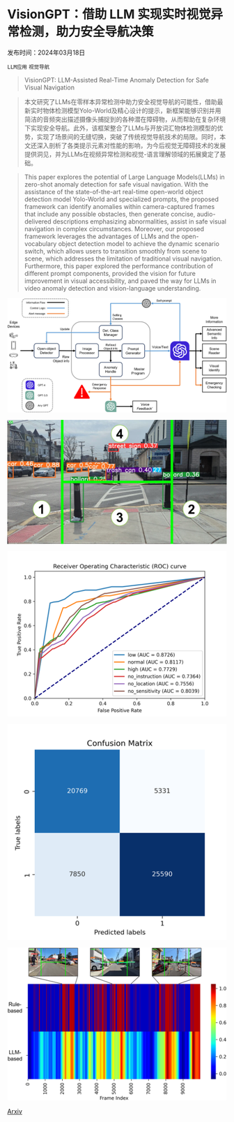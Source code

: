 # VisionGPT：借助 LLM 实现实时视觉异常检测，助力安全导航决策

发布时间：2024年03月18日

`LLM应用` `视觉导航`

> VisionGPT: LLM-Assisted Real-Time Anomaly Detection for Safe Visual Navigation

> 本文研究了LLMs在零样本异常检测中助力安全视觉导航的可能性，借助最新实时物体检测模型Yolo-World及精心设计的提示，新框架能够识别并用简洁的音频突出描述摄像头捕捉到的各种潜在障碍物，从而帮助在复杂环境下实现安全导航。此外，该框架整合了LLMs与开放词汇物体检测模型的优势，实现了场景间的无缝切换，突破了传统视觉导航技术的局限。同时，本文还深入剖析了各类提示元素对性能的影响，为今后视觉无障碍技术的发展提供洞见，并为LLMs在视频异常检测和视觉-语言理解领域的拓展奠定了基础。

> This paper explores the potential of Large Language Models(LLMs) in zero-shot anomaly detection for safe visual navigation. With the assistance of the state-of-the-art real-time open-world object detection model Yolo-World and specialized prompts, the proposed framework can identify anomalies within camera-captured frames that include any possible obstacles, then generate concise, audio-delivered descriptions emphasizing abnormalities, assist in safe visual navigation in complex circumstances. Moreover, our proposed framework leverages the advantages of LLMs and the open-vocabulary object detection model to achieve the dynamic scenario switch, which allows users to transition smoothly from scene to scene, which addresses the limitation of traditional visual navigation. Furthermore, this paper explored the performance contribution of different prompt components, provided the vision for future improvement in visual accessibility, and paved the way for LLMs in video anomaly detection and vision-language understanding.

![VisionGPT：借助 LLM 实现实时视觉异常检测，助力安全导航决策](../../../paper_images/2403.12415/frame.png)

![VisionGPT：借助 LLM 实现实时视觉异常检测，助力安全导航决策](../../../paper_images/2403.12415/H_2.jpg)

![VisionGPT：借助 LLM 实现实时视觉异常检测，助力安全导航决策](../../../paper_images/2403.12415/ROC_2.png)

![VisionGPT：借助 LLM 实现实时视觉异常检测，助力安全导航决策](../../../paper_images/2403.12415/confusion.png)

![VisionGPT：借助 LLM 实现实时视觉异常检测，助力安全导航决策](../../../paper_images/2403.12415/heatmap_4.png)

[Arxiv](https://arxiv.org/abs/2403.12415)